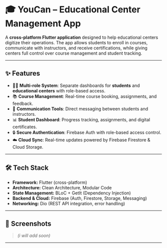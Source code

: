 # 🎓 YouCan – Educational Center Management App  

A **cross-platform Flutter application** designed to help educational centers digitize their operations. The app allows students to enroll in courses, communicate with instructors, and receive certifications, while giving centers full control over course management and student tracking.  

---

## ✨ Features  

- 👨‍🏫 **Multi-role System**: Separate dashboards for **students** and **educational centers** with role-based access.  
- 📚 **Course Management**: Real-time course booking, assignments, and feedback.  
- 💬 **Communication Tools**: Direct messaging between students and instructors.  
- 📊 **Student Dashboard**: Progress tracking, assignments, and digital certificates.  
- 🔒 **Secure Authentication**: Firebase Auth with role-based access control.  
- ☁️ **Cloud Sync**: Real-time updates powered by Firebase Firestore & Cloud Storage.  

---

## 🛠️ Tech Stack  

- **Framework:** Flutter (cross-platform)  
- **Architecture:** Clean Architecture, Modular Code  
- **State Management:** BLoC + GetIt (Dependency Injection)  
- **Backend & Cloud:** Firebase (Auth, Firestore, Storage, Messaging)  
- **Networking:** Dio (REST API integration, error handling)  

---

## 📱 Screenshots  

> *(i will add soon)*  

---

